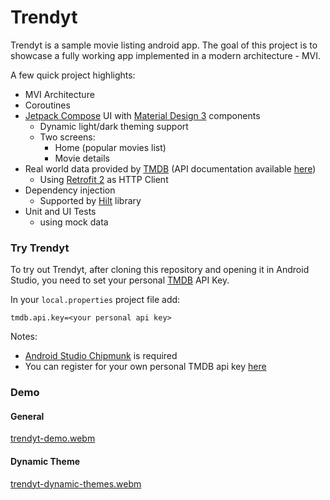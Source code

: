 # Trendyt

Trendyt is a sample movie listing android app. The goal of this project is to showcase a fully working app implemented in a modern architecture - MVI.

A few quick project highlights:
- MVI Architecture
- Coroutines
- [Jetpack Compose](https://developer.android.com/jetpack/compose) UI with [Material Design 3](https://m3.material.io/) components
	- Dynamic light/dark theming support
	- Two screens:
		- Home (popular movies list)
		- Movie details
- Real world data provided by [TMDB](https://www.themoviedb.org/) (API documentation available [here](https://developers.themoviedb.org/3/getting-started/introduction))
	- Using [Retrofit 2](https://square.github.io/retrofit/) as HTTP Client
- Dependency injection
	- Supported by [Hilt](https://developer.android.com/training/dependency-injection/hilt-android) library
- Unit and UI Tests
	- using mock data

### Try Trendyt

To try out Trendyt, after cloning this repository and opening it in Android Studio, you need to set your personal [TMDB](https://www.themoviedb.org/) API Key.

In your `local.properties` project file add:
```
tmdb.api.key=<your personal api key>
```

Notes:
- [Android Studio Chipmunk](https://developer.android.com/studio) is required
- You can register for your own personal TMDB api key [here](https://developers.themoviedb.org/3/getting-started/introduction)

### Demo

#### General

[trendyt-demo.webm](https://user-images.githubusercontent.com/3785821/188210161-e2dcb2a9-7a37-4f20-bc08-a98bf2e9fc7b.webm)

#### Dynamic Theme

[trendyt-dynamic-themes.webm](https://user-images.githubusercontent.com/3785821/188213172-2b5b62db-5222-400e-b46c-d82553bcefcd.webm)
